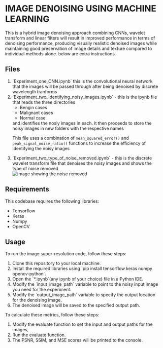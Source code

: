<h1>IMAGE DENOISING USING MACHINE LEARNING</h1>
This is a hybrid image denoising approach combining CNNs, wavelet transform and linear filters will result in improved performance in terms of denoising performance, producing visually realistic denoised images while maintaining good preservation of image details and texture compared to individual methods alone. below are extra instructions.

<h2>Files</h2>
<ol>
<li> `Experiment_one_CNN.ipynb` this is the convolutional neural network that the images will be passed through after being denoised by discrete wavelength tranforms</li>
<li> `Experiment_two_identifying_noisy_images.ipynb`  - this is the ipynb file that reads the three directories 
    <ul>
    <li>Bengin cases</li>
    <li>Malignant cases</li>
    <li>Normal case</li>
    </ul>
and identifies the nosiy images in each. It then proceeds to store the noisy images in new folders with the respective names

This file uses a combination of `mean_squared_error()` and `peak_signal_noise_ratio()` functions to increase the efficiency of identifying the noisy images

</li>
<li> `Experiment_two_type_of_noise_removed.ipynb` - this is the discrete wavelet transform file that denoises the noisy images and shows the type of noise removed
<div class="img">
 <img src="./noise_removed" alt="image showing the noise removed">
</div>
</li>

</ol>


<h2>Requirements</h2>
This codebase requires the following libraries:

<ul>
<li>Tensorflow</li>
<li>Keras</li>
<li>Numpy</li>
<li>OpenCV</li>
</ul>

<h2>Usage</h2>
To run the image super-resolution code, follow these steps:

<ol>
<li>Clone this repository to your local machine.</li>
<li>Install the required libraries using `pip install tensorflow keras numpy opencv-python`.</li>
<li>Open the `*.ipynb`(any ipynb of your choice) file in a Python IDE.</li>
<li>Modify the `input_image_path` variable to point to the noisy input image you need for the experiment.</li>
<li>Modify the `output_image_path` variable to specify the output location for the denoising image.</li>
<li>The denoised image will be saved to the specified output path.</li>
</ol>

<!-- <h2>Evaluation</h2>
We can evaluate the performance of the image super-resolution using the following metrics:

<ul>
<li>Peak Signal-to-Noise Ratio (PSNR)</li>
<li>Structural Similarity Index (SSIM)</li>
<li>Mean Squared Error (MSE)</li>
</ul> -->

To calculate these metrics, follow these steps:
<ol>
<li>Modify the evaluate function to set the input and output paths for the images, </li>
<li>Run the evaluate function.</li>
<li>The PSNR, SSIM, and MSE scores will be printed to the console.</li>
</ol>

